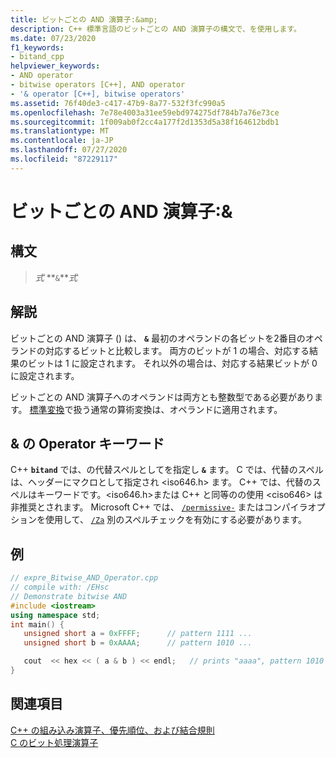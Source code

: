 ```yaml
---
title: ビットごとの AND 演算子:&amp;
description: C++ 標準言語のビットごとの AND 演算子の構文で、を使用します。
ms.date: 07/23/2020
f1_keywords:
- bitand_cpp
helpviewer_keywords:
- AND operator
- bitwise operators [C++], AND operator
- '& operator [C++], bitwise operators'
ms.assetid: 76f40de3-c417-47b9-8a77-532f3fc990a5
ms.openlocfilehash: 7e78e4003a31ee59ebd974275df784b7a76e73ce
ms.sourcegitcommit: 1f009ab0f2cc4a177f2d1353d5a38f164612bdb1
ms.translationtype: MT
ms.contentlocale: ja-JP
ms.lasthandoff: 07/27/2020
ms.locfileid: "87229117"
---
```

# <a name="bitwise-and-operator-amp"></a>ビットごとの AND 演算子:&amp;

## <a name="syntax"></a>構文

> *式* **`&`***式*

## <a name="remarks"></a>解説

ビットごとの AND 演算子 () は、 **`&`** 最初のオペランドの各ビットを2番目のオペランドの対応するビットと比較します。 両方のビットが 1 の場合、対応する結果のビットは 1 に設定されます。 それ以外の場合は、対応する結果ビットが 0 に設定されます。

ビットごとの AND 演算子へのオペランドは両方とも整数型である必要があります。 [標準変換](standard-conversions.md)で扱う通常の算術変換は、オペランドに適用されます。

## <a name="operator-keyword-for-"></a>& の Operator キーワード

C++ **`bitand`** では、の代替スペルとしてを指定し **`&`** ます。 C では、代替のスペルは、ヘッダーにマクロとして指定され \<iso646.h> ます。 C++ では、代替のスペルはキーワードです。\<iso646.h>または C++ と同等のの使用 \<ciso646> は非推奨とされます。 Microsoft C++ では、 [`/permissive-`](../build/reference/permissive-standards-conformance.md) またはコンパイラオプションを使用して、 [`/Za`](../build/reference/za-ze-disable-language-extensions.md) 別のスペルチェックを有効にする必要があります。

## <a name="example"></a>例

```cpp
// expre_Bitwise_AND_Operator.cpp
// compile with: /EHsc
// Demonstrate bitwise AND
#include <iostream>
using namespace std;
int main() {
   unsigned short a = 0xFFFF;      // pattern 1111 ...
   unsigned short b = 0xAAAA;      // pattern 1010 ...

   cout  << hex << ( a & b ) << endl;   // prints "aaaa", pattern 1010 ...
}
```

## <a name="see-also"></a>関連項目

[C++ の組み込み演算子、優先順位、および結合規則](cpp-built-in-operators-precedence-and-associativity.md)<br/>
[C のビット処理演算子](../c-language/c-bitwise-operators.md)
